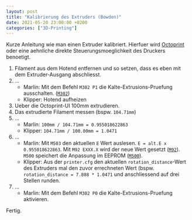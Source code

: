 ```yaml
---
layout: post
title: "Kalibrierung des Extruders (Bowden)"
date: 2021-05-20 23:00:00 +0200
categories: ["3D-Printing"]
---
```

Kurze Anleitung wie man einen Extruder kalibriert. Hierfuer wird [Octoprint](https://octoprint.org/) oder eine aehnliche direkte Steuerungsmoeglichkeit des Druckers benoetigt.

1. Filament aus dem Hotend entfernen und so setzen, dass es eben mit dem Extruder-Ausgang abschliesst. 
2. ...
    - Marlin: Mit dem Befehl `M302 P1` die Kalte-Extrusions-Pruefung ausschalten. ([`M302`](https://marlinfw.org/docs/gcode/M302.html))
    - Klipper: Hotend aufheizen
3. Ueber die Octoprint-UI 100mm extrudieren.
4. Das extrudierte Filament messen (bspw. `104.71mm`)
5. ...
    - Marlin: `100mm / 104.71mm = 0.955018622863`
    - Klipper: `104.71mm / 100.00mm = 1.0471`
6. ...
    - Marlin: Mit `M503` den aktuellen `E` Wert auslesen. `E = alt.E x 0.955018622863`. Mit `M92 EXXX.X` wird der neue Wert gesetzt ([`M92`](https://marlinfw.org/docs/gcode/M092.html)). `M500` speichert die Anpassung im EEPROM ([`M500`](https://marlinfw.org/docs/gcode/M500.html)).
    - Klipper: Aus der `printer.cfg` den aktuellen `rotation_distance`-Wert des Extruders mal den zuvor errechneten Wert (bspw. `rotation_distance = 7.808 * 1.0471` und anschliessend auf drei Stellen runden.
7. ...
    - Marlin: Mit dem Befehl `M302 P0` die Kalte-Extrusions-Pruefung aktivieren.

Fertig.